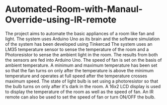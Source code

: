# Automated-Room-with-Manaul-Override-using-IR-remote
The project aims to automate the basic appliances of a room like fan and light. The system uses Arduino Uno as its brain and the software simulation of the system has been developed using Tinkercad
The system uses an LM35 temperature sensor to sense the temperature of the room and a Photoresistor to sense the ambient light in the room. The results from both the sensors are fed into Arduino Uno. The  speed of fan is set on the basis of ambient temperature. A minimum and maximum temperature has been set so that the fan turns on only after the temperature is above the minimum temperature and operates at full speed after the temperature crosses maximum speed. The state of light bulb is set using a photoresistor so that the bulb turns on only after it's dark in the room. A 16x2 LCD display is used to display the temperature of the room as well as the speed of fan. An IR remote can also be used to set the speed of fan or turn ON/OFF the bulb.
